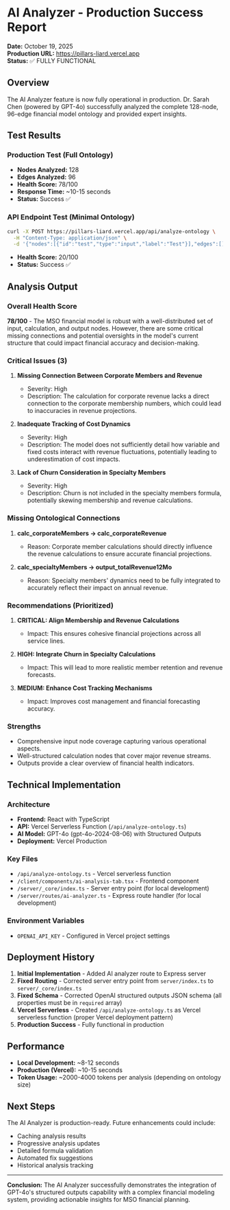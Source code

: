 # AI Analyzer - Production Success Report

**Date:** October 19, 2025  
**Production URL:** https://pillars-liard.vercel.app  
**Status:** ✅ FULLY FUNCTIONAL

## Overview

The AI Analyzer feature is now fully operational in production. Dr. Sarah Chen (powered by GPT-4o) successfully analyzed the complete 128-node, 96-edge financial model ontology and provided expert insights.

## Test Results

### Production Test (Full Ontology)
- **Nodes Analyzed:** 128
- **Edges Analyzed:** 96
- **Health Score:** 78/100
- **Response Time:** ~10-15 seconds
- **Status:** Success ✅

### API Endpoint Test (Minimal Ontology)
```bash
curl -X POST https://pillars-liard.vercel.app/api/analyze-ontology \
  -H "Content-Type: application/json" \
  -d '{"nodes":[{"id":"test","type":"input","label":"Test"}],"edges":[],"stats":{"totalNodes":1,"totalEdges":0}}'
```
- **Health Score:** 20/100
- **Status:** Success ✅

## Analysis Output

### Overall Health Score
**78/100** - The MSO financial model is robust with a well-distributed set of input, calculation, and output nodes. However, there are some critical missing connections and potential oversights in the model's current structure that could impact financial accuracy and decision-making.

### Critical Issues (3)

1. **Missing Connection Between Corporate Members and Revenue**
   - Severity: High
   - Description: The calculation for corporate revenue lacks a direct connection to the corporate membership numbers, which could lead to inaccuracies in revenue projections.

2. **Inadequate Tracking of Cost Dynamics**
   - Severity: High
   - Description: The model does not sufficiently detail how variable and fixed costs interact with revenue fluctuations, potentially leading to underestimation of cost impacts.

3. **Lack of Churn Consideration in Specialty Members**
   - Severity: High
   - Description: Churn is not included in the specialty members formula, potentially skewing membership and revenue calculations.

### Missing Ontological Connections

1. **calc_corporateMembers → calc_corporateRevenue**
   - Reason: Corporate member calculations should directly influence the revenue calculations to ensure accurate financial projections.

2. **calc_specialtyMembers → output_totalRevenue12Mo**
   - Reason: Specialty members' dynamics need to be fully integrated to accurately reflect their impact on annual revenue.

### Recommendations (Prioritized)

1. **CRITICAL: Align Membership and Revenue Calculations**
   - Impact: This ensures cohesive financial projections across all service lines.

2. **HIGH: Integrate Churn in Specialty Calculations**
   - Impact: This will lead to more realistic member retention and revenue forecasts.

3. **MEDIUM: Enhance Cost Tracking Mechanisms**
   - Impact: Improves cost management and financial forecasting accuracy.

### Strengths

- Comprehensive input node coverage capturing various operational aspects.
- Well-structured calculation nodes that cover major revenue streams.
- Outputs provide a clear overview of financial health indicators.

## Technical Implementation

### Architecture
- **Frontend:** React with TypeScript
- **API:** Vercel Serverless Function (`/api/analyze-ontology.ts`)
- **AI Model:** GPT-4o (gpt-4o-2024-08-06) with Structured Outputs
- **Deployment:** Vercel Production

### Key Files
- `/api/analyze-ontology.ts` - Vercel serverless function
- `/client/components/ai-analysis-tab.tsx` - Frontend component
- `/server/_core/index.ts` - Server entry point (for local development)
- `/server/routes/ai-analyzer.ts` - Express route handler (for local development)

### Environment Variables
- `OPENAI_API_KEY` - Configured in Vercel project settings

## Deployment History

1. **Initial Implementation** - Added AI analyzer route to Express server
2. **Fixed Routing** - Corrected server entry point from `server/index.ts` to `server/_core/index.ts`
3. **Fixed Schema** - Corrected OpenAI structured outputs JSON schema (all properties must be in `required` array)
4. **Vercel Serverless** - Created `/api/analyze-ontology.ts` as Vercel serverless function (proper Vercel deployment pattern)
5. **Production Success** - Fully functional in production

## Performance

- **Local Development:** ~8-12 seconds
- **Production (Vercel):** ~10-15 seconds
- **Token Usage:** ~2000-4000 tokens per analysis (depending on ontology size)

## Next Steps

The AI Analyzer is production-ready. Future enhancements could include:
- Caching analysis results
- Progressive analysis updates
- Detailed formula validation
- Automated fix suggestions
- Historical analysis tracking

---

**Conclusion:** The AI Analyzer successfully demonstrates the integration of GPT-4o's structured outputs capability with a complex financial modeling system, providing actionable insights for MSO financial planning.

